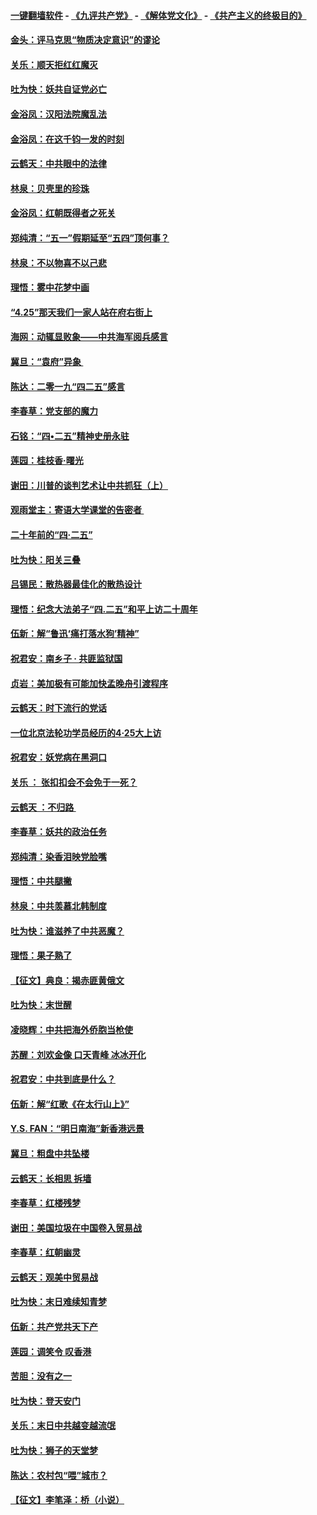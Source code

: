 #### [一键翻墙软件](https://github.com/gfw-breaker/nogfw/blob/master/README.md?t=05012139) -  [《九评共产党》](https://github.com/gfw-breaker/9ping.md?t=05012139) - [《解体党文化》](https://github.com/gfw-breaker/jtdwh.md?t=05012139) - [《共产主义的终极目的》](https://github.com/gfw-breaker/gczydzjmd.md?t=05012139)

#### [金头：评马克思“物质决定意识”的谬论](../pages/nsc993/n11227161.md?t=05012139) 

#### [关乐：顺天拒红红魔灭](../pages/nsc993/n11225393.md?t=05012139) 

#### [吐为快：妖共自证党必亡](../pages/nsc993/n11223109.md?t=05012139) 

#### [金浴凤：汉阳法院魔乱法](../pages/nsc993/n11222083.md?t=05012139) 

#### [金浴凤：在这千钧一发的时刻](../pages/nsc993/n11222047.md?t=05012139) 

#### [云鹤天：中共眼中的法律](../pages/nsc993/n11221943.md?t=05012139) 

#### [林泉：贝壳里的珍珠](../pages/nsc993/n11217073.md?t=05012139) 

#### [金浴凤：红朝既得者之死关](../pages/nsc993/n11217063.md?t=05012139) 

#### [郑纯清：“五一”假期延至“五四”顶何事？](../pages/nsc993/n11217000.md?t=05012139) 

#### [林泉：不以物喜不以己悲](../pages/nsc993/n11216987.md?t=05012139) 

#### [理悟：雾中花梦中画](../pages/nsc993/n11213846.md?t=05012139) 

#### [“4.25”那天我们一家人站在府右街上](../pages/nsc993/n11210435.md?t=05012139) 

#### [海网：动辄显败象——中共海军阅兵感言](../pages/nsc993/n11212147.md?t=05012139) 

#### [冀旦：“袁府”异象 ](../pages/nsc993/n11211996.md?t=05012139) 

#### [陈达：二零一九“四二五”感言](../pages/nsc993/n11211971.md?t=05012139) 

#### [李春草：党支部的魔力](../pages/nsc993/n11211722.md?t=05012139) 

#### [石铭：“四•二五”精神史册永驻](../pages/nsc993/n11210585.md?t=05012139) 

#### [莲园：桂枝香‧曙光](../pages/nsc993/n11210371.md?t=05012139) 

#### [谢田：川普的谈判艺术让中共抓狂（上）](../pages/nsc993/n11209038.md?t=05012139) 

#### [观雨堂主：寄语大学课堂的告密者 ](../pages/nsc993/n11209062.md?t=05012139) 

#### [二十年前的“四·二五”](../pages/nsc993/n11207639.md?t=05012139) 

#### [吐为快：阳关三叠](../pages/nsc993/n11207152.md?t=05012139) 

#### [吕锡民：散热器最佳化的散热设计](../pages/nsc993/n11206294.md?t=05012139) 

#### [理悟：纪念大法弟子“四.二五”和平上访二十周年](../pages/nsc993/n11206269.md?t=05012139) 

#### [伍新：解“鲁迅‘痛打落水狗’精神”](../pages/nsc993/n11206208.md?t=05012139) 

#### [祝君安：南乡子 · 共匪监狱国](../pages/nsc993/n11203831.md?t=05012139) 

#### [贞岩：美加极有可能加快孟晚舟引渡程序](../pages/nsc993/n11203705.md?t=05012139) 

#### [云鹤天：时下流行的党话](../pages/nsc993/n11203254.md?t=05012139) 

#### [一位北京法轮功学员经历的4·25大上访](../pages/nsc993/n11203160.md?t=05012139) 

#### [祝君安：妖党病在黑洞口](../pages/nsc993/n11201449.md?t=05012139) 

#### [关乐 ： 张扣扣会不会免于一死？](../pages/nsc993/n11201363.md?t=05012139) 

#### [云鹤天 ：不归路 ](../pages/nsc993/n11201359.md?t=05012139) 

#### [李春草：妖共的政治任务](../pages/nsc993/n11199926.md?t=05012139) 

#### [郑纯清：染香泪映党脸嘴](../pages/nsc993/n11199911.md?t=05012139) 

#### [理悟：中共腿撇](../pages/nsc993/n11199727.md?t=05012139) 

#### [林泉：中共羡慕北韩制度](../pages/nsc993/n11199776.md?t=05012139) 

#### [吐为快：谁滋养了中共恶魔？](../pages/nsc993/n11199706.md?t=05012139) 

#### [理悟：果子熟了](../pages/nsc993/n11196774.md?t=05012139) 

#### [【征文】典良：揭赤匪黄俄文](../pages/nsc993/n11195773.md?t=05012139) 

#### [吐为快：末世醒](../pages/nsc993/n11196757.md?t=05012139) 

#### [凌晓辉：中共把海外侨胞当枪使](../pages/nsc993/n11195270.md?t=05012139) 

#### [苏醒：刘欢金像 口天青峰 冰冰开化](../pages/nsc993/n11194046.md?t=05012139) 

#### [祝君安：中共到底是什么？](../pages/nsc993/n11193828.md?t=05012139) 

#### [伍新：解“红歌《在太行山上》”](../pages/nsc993/n11193680.md?t=05012139) 

#### [Y.S. FAN：“明日南海”新香港远景](../pages/nsc993/n11189809.md?t=05012139) 

#### [冀旦：粗盘中共坠楼](../pages/nsc993/n11188872.md?t=05012139) 

#### [云鹤天：长相思 拆墙](../pages/nsc993/n11187494.md?t=05012139) 

#### [李春草：红楼残梦](../pages/nsc993/n11187468.md?t=05012139) 

#### [谢田：美国垃圾在中国卷入贸易战](../pages/nsc993/n11184083.md?t=05012139) 

#### [李春草：红朝幽灵](../pages/nsc993/n11186717.md?t=05012139) 

#### [云鹤天：观美中贸易战](../pages/nsc993/n11184252.md?t=05012139) 

#### [吐为快：末日难续知青梦](../pages/nsc993/n11183957.md?t=05012139) 

#### [伍新：共产党共天下产](../pages/nsc993/n11183941.md?t=05012139) 

#### [莲园：调笑令 叹香港](../pages/nsc993/n11183930.md?t=05012139) 

#### [苦胆：没有之一](../pages/nsc993/n11183909.md?t=05012139) 

#### [吐为快：登天安门](../pages/nsc993/n11183895.md?t=05012139) 

#### [关乐：末日中共越变越流氓](../pages/nsc993/n11183026.md?t=05012139) 

#### [吐为快：狮子的天堂梦](../pages/nsc993/n11179854.md?t=05012139) 

#### [陈达：农村包“喂”城市？](../pages/nsc993/n11179736.md?t=05012139) 

#### [【征文】李笔泽：桥（小说）](../pages/nsc993/n11176272.md?t=05012139) 

